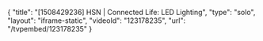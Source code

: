 {
    "title": "[1508429236] HSN | Connected Life: LED Lighting",
    "type": "solo",
    "layout": "iframe-static",
    "videoId": "123178235",
    "url": "\/tvpembed\/123178235"
}